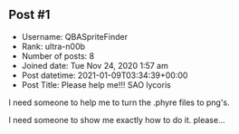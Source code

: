 ## Post #1
- Username: QBASpriteFinder
- Rank: ultra-n00b
- Number of posts: 8
- Joined date: Tue Nov 24, 2020 1:57 am
- Post datetime: 2021-01-09T03:34:39+00:00
- Post Title: Please help me!!! SAO lycoris

I need someone to help me to turn the .phyre files to png's.

I need someone to show me exactly how to do it. please...
